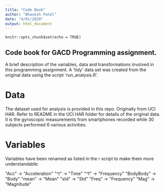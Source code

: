 ```yaml
---
title: "Code Book"
author: "Bhavesh Patel"
date: "4/01/2020"
output: html_document
---
```


```{r setup, include=FALSE}
knitr::opts_chunk$set(echo = TRUE)
```

## Code book for GACD Programming assignment.
A brief description of the variables, data and transformations involved in this programming assignment. A 'tidy' data set was created from the original data using the script 'run_analysis.R'.

# Data
The dataset used for analysis is provided in this repo. Originally from UCI HAR. Refer to README in the UCI HAR folder for details of the original data. It is the gyroscopic measurements from smartphones recorded while 30 subjects performed 6 various activities.

# Variables
Variables have been renamed as listed in the r script to make them more understandable:

"Acc" -> "Acceleration"
"^t" -> "Time"
"^f" -> "Frequency"
"BodyBody" -> "Body"
"mean" -> "Mean"
"std" -> "Std"
"Freq" -> "Frequency"
"Mag" -> "Magnitude"